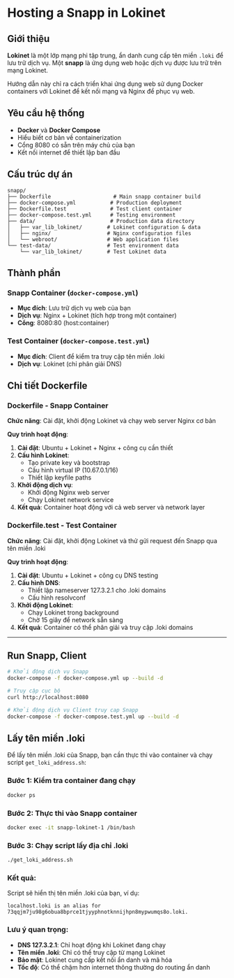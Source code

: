 # Hosting a Snapp in Lokinet

## Giới thiệu

**Lokinet** là một lớp mạng phi tập trung, ẩn danh cung cấp tên miền `.loki` để lưu trữ dịch vụ. Một **snapp** là ứng dụng web hoặc dịch vụ được lưu trữ trên mạng Lokinet.

Hướng dẫn này chỉ ra cách triển khai ứng dụng web sử dụng Docker containers với Lokinet để kết nối mạng và Nginx để phục vụ web.

## Yêu cầu hệ thống

- **Docker** và **Docker Compose**
- Hiểu biết cơ bản về containerization
- Cổng 8080 có sẵn trên máy chủ của bạn
- Kết nối internet để thiết lập ban đầu

## Cấu trúc dự án

```
snapp/
├── Dockerfile                    # Main snapp container build
├── docker-compose.yml           # Production deployment
├── Dockerfile.test              # Test client container
├── docker-compose.test.yml      # Testing environment
├── data/                        # Production data directory
│   ├── var_lib_lokinet/        # Lokinet configuration & data
│   ├── nginx/                  # Nginx configuration files
│   └── webroot/                # Web application files
└── test-data/                  # Test environment data
    └── var_lib_lokinet/        # Test Lokinet data
```

## Thành phần

### **Snapp Container** (`docker-compose.yml`)
- **Mục đích**: Lưu trữ dịch vụ web của bạn
- **Dịch vụ**: Nginx + Lokinet (tích hợp trong một container)
- **Cổng**: 8080:80 (host:container)

### **Test Container** (`docker-compose.test.yml`)
- **Mục đích**: Client để kiểm tra truy cập tên miền .loki
- **Dịch vụ**: Lokinet (chỉ phân giải DNS)

## Chi tiết Dockerfile

### **Dockerfile** - Snapp Container
**Chức năng**: Cài đặt, khởi động Lokinet và chạy web server Nginx cơ bản

**Quy trình hoạt động**:
1. **Cài đặt**: Ubuntu + Lokinet + Nginx + công cụ cần thiết
2. **Cấu hình Lokinet**: 
   - Tạo private key và bootstrap
   - Cấu hình virtual IP (10.67.0.1/16)
   - Thiết lập keyfile paths
3. **Khởi động dịch vụ**:
   - Khởi động Nginx web server
   - Chạy Lokinet network service
4. **Kết quả**: Container hoạt động với cả web server và network layer

### **Dockerfile.test** - Test Container
**Chức năng**: Cài đặt, khởi động Lokinet và thử gửi request đến Snapp qua tên miền .loki

**Quy trình hoạt động**:
1. **Cài đặt**: Ubuntu + Lokinet + công cụ DNS testing
2. **Cấu hình DNS**: 
   - Thiết lập nameserver 127.3.2.1 cho .loki domains
   - Cấu hình resolvconf
3. **Khởi động Lokinet**: 
   - Chạy Lokinet trong background
   - Chờ 15 giây để network sẵn sàng
4. **Kết quả**: Container có thể phân giải và truy cập .loki domains

---

## Run Snapp, Client

```bash
# Khởi động dịch vụ Snapp
docker-compose -f docker-compose.yml up --build -d

# Truy cập cục bộ
curl http://localhost:8080

# Khởi động dịch vụ Client truy cap Snapp
docker-compose -f docker-compose.test.yml up --build -d

```

## Lấy tên miền .loki

Để lấy tên miền .loki của Snapp, bạn cần thực thi vào container và chạy script `get_loki_address.sh`:

### **Bước 1: Kiểm tra container đang chạy**
```bash
docker ps
```

### **Bước 2: Thực thi vào Snapp container**
```bash
docker exec -it snapp-lokinet-1 /bin/bash
```

### **Bước 3: Chạy script lấy địa chỉ .loki**
```bash
./get_loki_address.sh
```

### **Kết quả:**
Script sẽ hiển thị tên miền .loki của bạn, ví dụ:
```
localhost.loki is an alias for 73qqjm7ju98g6obua8bprce1tjyyphnotknnijhpn8mypwumqs8o.loki.
```


### **Lưu ý quan trọng:**
- **DNS 127.3.2.1**: Chỉ hoạt động khi Lokinet đang chạy
- **Tên miền .loki**: Chỉ có thể truy cập từ mạng Lokinet
- **Bảo mật**: Lokinet cung cấp kết nối ẩn danh và mã hóa
- **Tốc độ**: Có thể chậm hơn internet thông thường do routing ẩn danh
